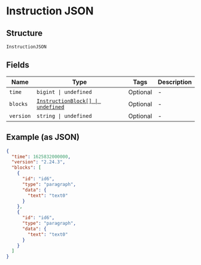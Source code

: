 
# Instruction JSON

## Structure

`InstructionJSON`

## Fields

| Name | Type | Tags | Description |
|  --- | --- | --- | --- |
| `time` | `bigint \| undefined` | Optional | - |
| `blocks` | [`InstructionBlock[] \| undefined`](../../doc/models/instruction-block.md) | Optional | - |
| `version` | `string \| undefined` | Optional | - |

## Example (as JSON)

```json
{
  "time": 1625832000000,
  "version": "2.24.3",
  "blocks": [
    {
      "id": "id6",
      "type": "paragraph",
      "data": {
        "text": "text0"
      }
    },
    {
      "id": "id6",
      "type": "paragraph",
      "data": {
        "text": "text0"
      }
    }
  ]
}
```

